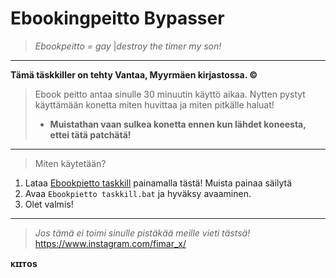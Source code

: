 # Ebookingpeitto Bypasser
>*Ebookpeitto = gay* |*destroy the timer my son!*
_________________
**Tämä täskkiller on tehty Vantaa, Myyrmäen kirjastossa. ©**
>Ebook peitto antaa sinulle 30 minuutin käyttö aikaa. Nytten pystyt käyttämään konetta miten huvittaa ja miten pitkälle haluat! 
>- **Muistathan vaan sulkea konetta ennen kun lähdet koneesta, ettei tätä patchätä!**
_________________
>Miten käytetään?
1. Lataa [Ebookpietto taskkill](https://github.com/ZaResX/Ebookingpeitto_bypasser/releases/download/1.0/Ebookpietto.taskkill.bat) painamalla tästä! Muista painaa säilytä
2. Avaa `Ebookpietto taskkill.bat` ja hyväksy avaaminen.
3. Olet valmis!
_________________
>*Jos tämä ei toimi sinulle pistäkää meille vieti tästsä!*
https://www.instagram.com/fimar_x/

**ᴋɪɪᴛᴏs**
